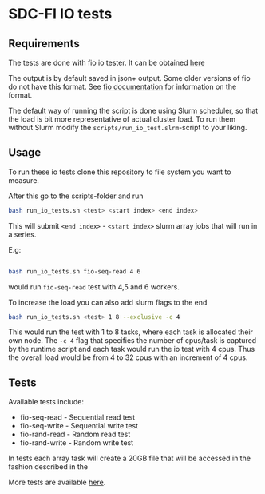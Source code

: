 # SDC-FI IO tests

## Requirements

The tests are done with fio io tester. It can be obtained
[here](https://github.com/axboe/fio)

The output is by default saved in json+ output. Some older versions of fio do
not have this format. See
[fio documentation](https://fio.readthedocs.io/en/latest/fio_doc.html#id1)
for information on the format.

The default way of running the script is done using Slurm scheduler, so that
the load is bit more representative of actual cluster load. To run them without
Slurm modify the `scripts/run_io_test.slrm`-script to your liking.

## Usage

To run these io tests clone this repository to file system you want to measure.

After this go to the scripts-folder and run

```sh
bash run_io_tests.sh <test> <start index> <end index>
```

This will submit `<end index>` - `<start index>` slurm array jobs that will
run in a series.

E.g:
```sh

bash run_io_tests.sh fio-seq-read 4 6
```
would run `fio-seq-read` test with 4,5 and 6 workers.

To increase the load you can also add slurm flags to the end

```sh
bash run_io_tests.sh <test> 1 8 --exclusive -c 4
```

This would run the test with 1 to 8 tasks, where each task is allocated their
own node. The `-c 4` flag that specifies the number of cpus/task is captured
by the runtime script and each task would run the io test with 4 cpus. Thus
the overall load would be from 4 to 32 cpus with an increment of 4 cpus.

## Tests

Available tests include:
- fio-seq-read - Sequential read test
- fio-seq-write - Sequential write test
- fio-rand-read - Random read test
- fio-rand-write - Random write test

In tests each array task will create a 20GB file that will be accessed in the
fashion described in the 

More tests are available
[here](https://github.com/axboe/fio/tree/master/examples).
